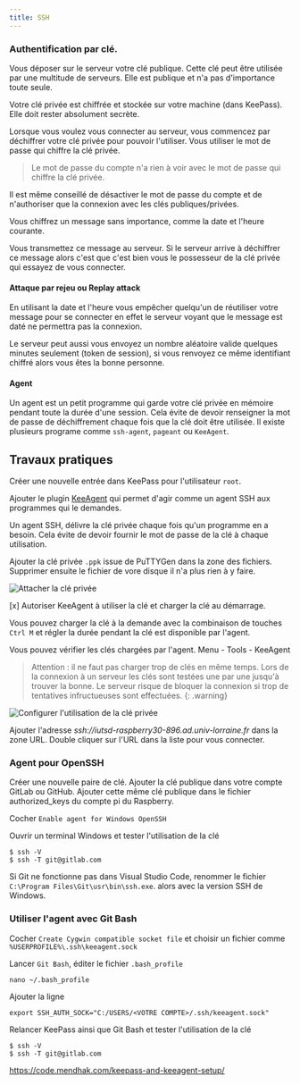 ```yaml
---
title: SSH
---
```


### Authentification par clé.

Vous déposer sur le serveur votre clé publique. Cette clé peut être utilisée par une multitude de serveurs. Elle est publique et n'a pas d'importance toute seule.

Votre clé privée est chiffrée et stockée sur votre machine (dans KeePass). Elle doit rester absolument secrète.

Lorsque vous voulez vous connecter au serveur, vous commencez par déchiffrer votre clé privée pour pouvoir l'utiliser. Vous utiliser le mot de passe qui chiffre la clé privée.

> Le mot de passe du compte n'a rien à voir avec le mot de passe qui chiffre la clé privée.

Il est même conseillé de désactiver le mot de passe du compte et de n'authoriser que la connexion avec les clés publiques/privées.

Vous chiffrez un message sans importance, comme la date et l'heure courante.

Vous transmettez ce message au serveur. Si le serveur arrive à déchiffrer ce message alors c'est que c'est bien vous le possesseur de la clé privée qui essayez de vous connecter.

#### Attaque par rejeu ou Replay attack

En utilisant la date et l'heure vous empêcher quelqu'un de réutiliser votre message pour se connecter en effet le serveur voyant que le message est daté ne permettra pas la connexion.

Le serveur peut aussi vous envoyez un nombre aléatoire valide quelques minutes seulement (token de session), si vous renvoyez ce même identifiant chiffré alors vous êtes la bonne personne.

#### Agent

Un agent est un petit programme qui garde votre clé privée en mémoire pendant toute la durée d'une session. Cela évite de devoir renseigner la mot de passe de déchiffrement chaque fois que la clé doit être utilisée. Il existe plusieurs programe comme `ssh-agent`, `pageant` ou `KeeAgent`.

## Travaux pratiques

Créer une nouvelle entrée dans KeePass pour l'utilisateur `root`.

Ajouter le plugin [KeeAgent](https://lechnology.com/software/keeagent/#download) qui permet d'agir comme un agent SSH aux programmes qui le demandes.

Un agent SSH, délivre la clé privée chaque fois qu'un programme en a besoin. Cela évite de devoir fournir le mot de passe de la clé à chaque utilisation.

Ajouter la clé privée `.ppk` issue de PuTTYGen dans la zone des fichiers. Supprimer ensuite le fichier de vore disque il n'a plus rien à y faire.

![][Attachment]

[x] Autoriser KeeAgent à utiliser la clé et charger la clé au démarrage.

Vous pouvez charger la clé à la demande avec la combinaison de touches `Ctrl M` et régler la durée pendant la clé est disponible par l'agent.

Vous pouvez vérifier les clés chargées par l'agent. Menu - Tools - KeeAgent

> Attention : il ne faut pas charger trop de clés en même temps. Lors de la connexion à un serveur les clés sont testées une par une jusqu'à trouver la bonne. Le serveur risque de bloquer la connexion si trop de tentatives infructueuses sont effectuées.
{: .warning}

![][KeeAgent]

Ajouter l'adresse _ssh://iutsd-raspberry30-896.ad.univ-lorraine.fr_ dans la zone URL. Double cliquer sur l'URL dans la liste pour vous connecter.


### Agent pour OpenSSH

Créer une nouvelle paire de clé. Ajouter la clé publique dans votre compte GitLab ou GitHub. Ajouter cette même clé publique dans le fichier authorized_keys du compte pi du Raspberry.


Cocher `Enable agent for Windows OpenSSH`

Ouvrir un terminal Windows et tester l'utilisation de la clé

```shell-session
$ ssh -V
$ ssh -T git@gitlab.com
```

Si Git ne fonctionne pas dans Visual Studio Code, renommer le fichier `C:\Program Files\Git\usr\bin\ssh.exe`. alors avec la version SSH de Windows.

### Utiliser l'agent avec Git Bash

Cocher `Create Cygwin compatible socket file` et choisir un fichier comme `%USERPROFILE%\.ssh\keeagent.sock`

Lancer `Git Bash`, éditer le fichier `.bash_profile`

```
nano ~/.bash_profile
```

Ajouter la ligne
```
export SSH_AUTH_SOCK="C:/USERS/<VOTRE COMPTE>/.ssh/keeagent.sock"
```

Relancer KeePass ainsi que Git Bash et tester l'utilisation de la clé

```shell-session
$ ssh -V
$ ssh -T git@gitlab.com
```

https://code.mendhak.com/keepass-and-keeagent-setup/

[Attachment]: attachment.png "Attacher la clé privée"
[KeeAgent]: keeagent.png "Configurer l'utilisation de la clé privée"
